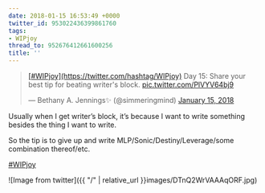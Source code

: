 ```yaml
---
date: 2018-01-15 16:53:49 +0000
twitter_id: 953022436399861760
tags:
- WIPjoy
thread_to: 952676412661600256
title: ''
---
```


<blockquote class="twitter-tweet"><p lang="en" dir="ltr"><a href="https://twitter.com/hashtag/WIPjoy?src=hash&amp;ref_src=twsrc%5Etfw">[#WIPjoy](https://twitter.com/hashtag/WIPjoy)</a> Day 15: Share your best tip for beating writer&#39;s block. <a href="https://t.co/PlVYV64bj9">pic.twitter.com/PlVYV64bj9</a></p>&mdash; Bethany A. Jennings✨ (@simmeringmind) <a href="https://twitter.com/simmeringmind/status/952767411631153152?ref_src=twsrc%5Etfw">January 15, 2018</a></blockquote>
<script async src="https://platform.twitter.com/widgets.js" charset="utf-8"></script>

Usually when I get writer’s block, it’s because I want to write something besides the thing I want to write.

So the tip is to give up and write MLP/Sonic/Destiny/Leverage/some combination thereof/etc.

[#WIPjoy](https://twitter.com/hashtag/WIPjoy) 

![Image from twitter]({{ "/" | relative_url  }}images/DTnQ2WrVAAAqORF.jpg)
